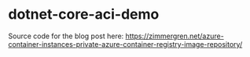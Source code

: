 # dotnet-core-aci-demo
Source code for the blog post here: https://zimmergren.net/azure-container-instances-private-azure-container-registry-image-repository/
